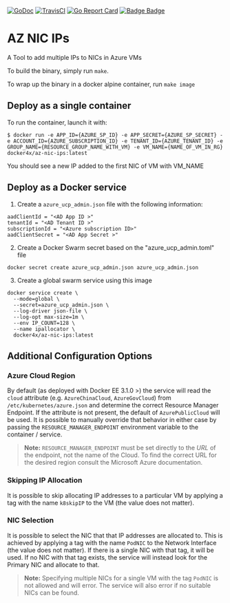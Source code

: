 
[![GoDoc](https://godoc.org/github.com/ddebroy/az-nic-ips/src/azip?status.svg)](https://godoc.org/github.com/ddebroy/az-nic-ips/src/azip)
[![TravisCI](https://travis-ci.org/ddebroy/az-nic-ips.svg?branch=master)](https://travis-ci.org/ddebroy/az-nic-ips)
[![Go Report Card](https://goreportcard.com/badge/github.com/ddebroy/az-nic-ips)](https://goreportcard.com/report/github.com/ddebroy/az-nic-ips)
[![Badge Badge](http://doyouevenbadge.com/github.com/ddebroy/az-nic-ips)](http://doyouevenbadge.com)

# AZ NIC IPs
A Tool to add multiple IPs to NICs in Azure VMs

To build the binary, simply run `make`.

To wrap up the binary in a docker alpine container, run `make image`


## Deploy as a single container
To run the container, launch it with:
```
$ docker run -e APP_ID={AZURE_SP_ID} -e APP_SECRET={AZURE_SP_SECRET} -e ACCOUNT_ID={AZURE_SUBSCRIPTION_ID} -e TENANT_ID={AZURE_TENANT_ID} -e GROUP_NAME={RESOURCE_GROUP_NAME_WITH_VM} -e VM_NAME={NAME_OF_VM_IN_RG} docker4x/az-nic-ips:latest
```

You should see a new IP added to the first NIC of VM with VM_NAME

## Deploy as a Docker service

1. Create a `azure_ucp_admin.json` file with the following information:
```
aadClientId = "<AD App ID >"
tenantId = "<AD Tenant ID >"
subscriptionId = "<Azure subscription ID>"
aadClientSecret = "<AD App Secret >"
```

2. Create a Docker Swarm secret based on the "azure_ucp_admin.toml" file
```
docker secret create azure_ucp_admin.json azure_ucp_admin.json
```

3. Create a global swarm service using this image
```
docker service create \
  --mode=global \
  --secret=azure_ucp_admin.json \
  --log-driver json-file \
  --log-opt max-size=1m \
  --env IP_COUNT=128 \
  --name ipallocator \
  docker4x/az-nic-ips:latest
```

## Additional Configuration Options

### Azure Cloud Region

By default (as deployed with Docker EE 3.1.0 >) the service will read the `cloud` attribute (e.g. `AzureChinaCloud`, `AzureGovCloud`) from `/etc/kubernetes/azure.json` and determine the correct Resource Manager Endpoint. If the attribute is not present, the default of `AzurePublicCloud` will be used. It is possible to manually override that behavior in either case by passing the `RESOURCE_MANAGER_ENDPOINT` environment variable to the container / service.

> **Note:** `RESOURCE_MANAGER_ENDPOINT` must be set directly to the _URL_ of the endpoint, not the name of the Cloud. To find the correct URL for the desired region consult the Microsoft Azure documentation.

### Skipping IP Allocation

It is possible to skip allocating IP addresses to a particular VM by applying a tag with the name `k8skipIP` to the VM (the value does not matter).

### NIC Selection

It is possible to select the NIC that that IP addresses are allocated to. This is achieved by applying a tag with the name `PodNIC` to the Network Interface (the value does not matter). If there is a single NIC with that tag, it will be used. If no NIC with that tag exists, the service will instead look for the Primary NIC and allocate to that. 

> **Note:** Specifying multiple NICs for a single VM with the tag `PodNIC` is not allowed and will error. The service will also error if no suitable NICs can be found.
